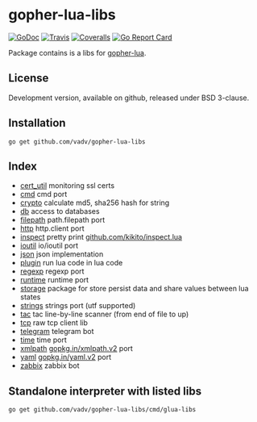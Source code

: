 # gopher-lua-libs
[![GoDoc](https://godoc.org/github.com/vadv/gopher-lua-libs?status.svg)](https://godoc.org/github.com/vadv/gopher-lua-libs)
[![Travis](https://travis-ci.org/vadv/gopher-lua-libs.svg)](https://travis-ci.org/vadv/gopher-lua-libs)
[![Coveralls](https://coveralls.io/repos/vadv/gopher-lua-libs/badge.svg)](https://coveralls.io/r/vadv/gopher-lua-libs)
[![Go Report Card](https://goreportcard.com/badge/github.com/vadv/gopher-lua-libs)](https://goreportcard.com/report/github.com/vadv/gopher-lua-libs)

Package contains is a libs for [gopher-lua](https://github.com/yuin/gopher-lua).

## License

Development version, available on github, released under BSD 3-clause.

## Installation

```
go get github.com/vadv/gopher-lua-libs
```

## Index

* [cert_util](/cert_util) monitoring ssl certs
* [cmd](/cmd) cmd port
* [crypto](/crypto) calculate md5, sha256 hash for string
* [db](/db) access to databases
* [filepath](/filepath) path.filepath port
* [http](/http) http.client port
* [inspect](/inspect) pretty print [github.com/kikito/inspect.lua](https://github.com/kikito/inspect.lua)
* [ioutil](/ioutil) io/ioutil port
* [json](/json) json implementation
* [plugin](/plugin) run lua code in lua code
* [regexp](/regexp) regexp port
* [runtime](/runtime) runtime port
* [storage](/storage) package for store persist data and share values between lua states
* [strings](/strings) strings port (utf supported)
* [tac](/tac) tac line-by-line scanner (from end of file to up)
* [tcp](/tcp) raw tcp client lib
* [telegram](/telegram) telegram bot
* [time](/time) time port
* [xmlpath](/xmlpath) [gopkg.in/xmlpath.v2](https://gopkg.in/xmlpath.v2) port
* [yaml](/yaml) [gopkg.in/yaml.v2](https://gopkg.in/yaml.v2) port
* [zabbix](/zabbix) zabbix bot

## Standalone interpreter with listed libs

```
go get github.com/vadv/gopher-lua-libs/cmd/glua-libs
```

